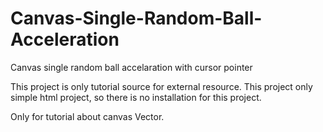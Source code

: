 # Canvas-Single-Random-Ball-Acceleration

Canvas single random ball accelaration with cursor pointer

This project is only tutorial source for external resource. This project only simple html project, so there is no installation for this project.

Only for tutorial about canvas Vector.
